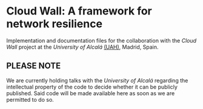 # Cloud Wall: A framework for network resilience
Implementation and documentation files for the collaboration with the *Cloud Wall* project at the *University of Alcalá* [(UAH)](https://uah.es/en), Madrid, Spain.

## PLEASE NOTE
We are currently holding talks with the *University of Alcalá* regarding the intellectual property of the code to decide whether it can be publicly published. Said code will be made available here as soon as we are permitted to do so.
